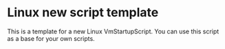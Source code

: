 # Linux new script template

This is a template for a new Linux VmStartupScript. You can use this script as a base for your own scripts.
